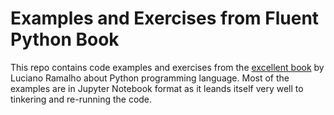 # Examples and Exercises from Fluent Python Book
This repo contains code examples and exercises from the [excellent book](http://shop.oreilly.com/product/0636920032519.do) by Luciano Ramalho about Python programming language.
Most of the examples are in Jupyter Notebook format as it leands itself very well to tinkering and re-running the code.
